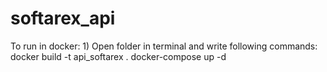# softarex_api
To run in docker: 
    1) Open folder in terminal and write following commands:
       docker build -t api_softarex . 
       docker-compose up -d
